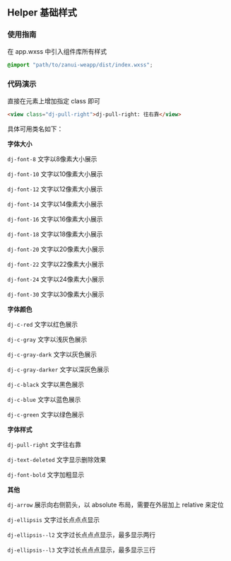## Helper 基础样式

### 使用指南
在 app.wxss 中引入组件库所有样式
```css
@import "path/to/zanui-weapp/dist/index.wxss";
```

### 代码演示
直接在元素上增加指定 class 即可
```html
<view class="dj-pull-right">dj-pull-right: 往右靠</view>
```

具体可用类名如下：

**字体大小**

`dj-font-8` 文字以8像素大小展示

`dj-font-10` 文字以10像素大小展示

`dj-font-12` 文字以12像素大小展示

`dj-font-14` 文字以14像素大小展示

`dj-font-16` 文字以16像素大小展示

`dj-font-18` 文字以18像素大小展示

`dj-font-20` 文字以20像素大小展示

`dj-font-22` 文字以22像素大小展示

`dj-font-24` 文字以24像素大小展示

`dj-font-30` 文字以30像素大小展示

**字体颜色**

`dj-c-red` 文字以红色展示

`dj-c-gray` 文字以浅灰色展示

`dj-c-gray-dark` 文字以灰色展示

`dj-c-gray-darker` 文字以深灰色展示

`dj-c-black` 文字以黑色展示

`dj-c-blue` 文字以蓝色展示

`dj-c-green` 文字以绿色展示

**字体样式**

`dj-pull-right` 文字往右靠

`dj-text-deleted` 文字显示删除效果

`dj-font-bold` 文字加粗显示

**其他**

`dj-arrow` 展示向右侧箭头，以 absolute 布局，需要在外层加上 relative 来定位

`dj-ellipsis` 文字过长点点点显示

`dj-ellipsis--l2` 文字过长点点点显示，最多显示两行

`dj-ellipsis--l3` 文字过长点点点显示，最多显示三行
